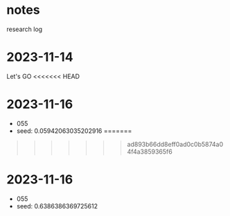 # notes
research log
# 2023-11-14
Let's GO
<<<<<<< HEAD

# 2023-11-16
- 055
- seed: 0.05942063035202916
=======
>>>>>>> ad893b66dd8eff0ad0c0b5874a04f4a3859365f6

# 2023-11-16
- 055
- seed: 0.6386386369725612
